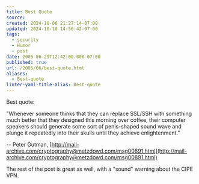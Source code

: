 ```yaml
---
title: Best Quote
source: 
created: 2024-10-06 21:27:14-07:00
updated: 2024-10-10 14:56:42-07:00
tags:
  - security
  - Humor
  - post
date: 2005-06-29T12:42:00.000-07:00
published: true
url: /2005/06/best-quote.html
aliases:
  - Best-quote
linter-yaml-title-alias: Best-quote
---
```



Best quote:  
  
"Whenever someone thinks that they can replace SSL/SSH with something  
much better that they designed this morning over coffee, their computer  
speakers should generate some sort of penis-shaped sound wave and plunge it repeatedly into their skulls until they achieve enlightenment."  
  
\-- Peter Gutman, [http://mail-archive.com/cryptography@metzdowd.com/msg00891.html](http://mail-archive.com/cryptography@metzdowd.com/msg00891.html)  
  
The rest of the post is great as well, with a "sound" warning about the CIPE VPN.
